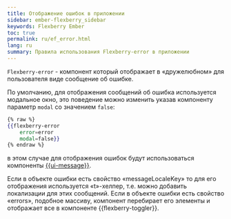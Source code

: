 ```yaml
---
title: Отображение ошибок в приложении
sidebar: ember-flexberry_sidebar
keywords: Flexberry Ember
toc: true
permalink: ru/ef_error.html
lang: ru
summary: Правила использования Flexberry-error в приложении
---
```


`Flexberry-error` - компонент который отображает в «дружелюбном» для пользователя виде сообщение об ошибке.

По умолчанию, для отображения сообщений об ошибка используется модальное окно, это поведение можно изменить указав компоненту параметр `modal` со значением `false`: 

```hbs
{% raw %}
{{flexberry-error
    error=error
    modal=false}}
{% endraw %}
```

в этом случае для отображения ошибок будут использоваться компоненты [{{ui-message}}](ef_ui-message.html).

Если в объекте ошибки есть свойство «messageLocaleKey» то для его отображения используется «t»-хелпер, т.е. можно добавить локализации для этих сообщений.
Если в объекте ошибки есть свойство «errors», подобное массиву, компонент перебирает его элементы и отображает все в компоненте {{flexberry-toggler}}.
